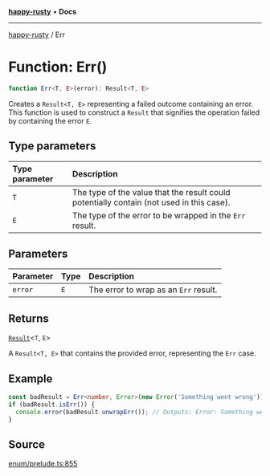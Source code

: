 [**happy-rusty**](../README.md) • **Docs**

***

[happy-rusty](../README.md) / Err

# Function: Err()

```ts
function Err<T, E>(error): Result<T, E>
```

Creates a `Result<T, E>` representing a failed outcome containing an error.
This function is used to construct a `Result` that signifies the operation failed by containing the error `E`.

## Type parameters

| Type parameter | Description |
| :------ | :------ |
| `T` | The type of the value that the result could potentially contain (not used in this case). |
| `E` | The type of the error to be wrapped in the `Err` result. |

## Parameters

| Parameter | Type | Description |
| :------ | :------ | :------ |
| `error` | `E` | The error to wrap as an `Err` result. |

## Returns

[`Result`](../interfaces/Result.md)\<`T`, `E`\>

A `Result<T, E>` that contains the provided error, representing the `Err` case.

## Example

```ts
const badResult = Err<number, Error>(new Error('Something went wrong'));
if (badResult.isErr()) {
  console.error(badResult.unwrapErr()); // Outputs: Error: Something went wrong
}
```

## Source

[enum/prelude.ts:855](https://github.com/JiangJie/happy-rusty/blob/d102b1cddf6a12ecdb610e0f92d003cc7e0015ee/src/enum/prelude.ts#L855)
